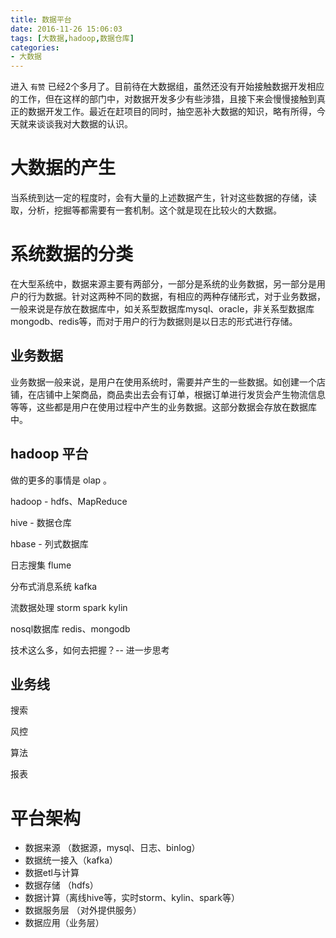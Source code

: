 ```yaml
---
title: 数据平台
date: 2016-11-26 15:06:03
tags: [大数据,hadoop,数据仓库]
categories: 
- 大数据
---
```


进入 `有赞` 已经2个多月了。目前待在大数据组，虽然还没有开始接触数据开发相应的工作，但在这样的部门中，对数据开发多少有些涉猎，且接下来会慢慢接触到真正的数据开发工作。最近在赶项目的同时，抽空恶补大数据的知识，略有所得，今天就来谈谈我对大数据的认识。

# 大数据的产生

当系统到达一定的程度时，会有大量的上述数据产生，针对这些数据的存储，读取，分析，挖掘等都需要有一套机制。这个就是现在比较火的大数据。

# 系统数据的分类

在大型系统中，数据来源主要有两部分，一部分是系统的业务数据，另一部分是用户的行为数据。针对这两种不同的数据，有相应的两种存储形式，对于业务数据，一般来说是存放在数据库中，如关系型数据库mysql、oracle，非关系型数据库mongodb、redis等，而对于用户的行为数据则是以日志的形式进行存储。


## 业务数据

业务数据一般来说，是用户在使用系统时，需要并产生的一些数据。如创建一个店铺，在店铺中上架商品，商品卖出去会有订单，根据订单进行发货会产生物流信息等等，这些都是用户在使用过程中产生的业务数据。这部分数据会存放在数据库中。


## hadoop 平台

做的更多的事情是 olap 。

hadoop - hdfs、MapReduce

hive - 数据仓库

hbase - 列式数据库

日志搜集 flume

分布式消息系统 kafka

流数据处理 storm spark kylin

nosql数据库 redis、mongodb

技术这么多，如何去把握？-- 进一步思考


## 业务线

搜索

风控

算法

报表

# 平台架构

- 数据来源 （数据源，mysql、日志、binlog）
- 数据统一接入（kafka）
- 数据etl与计算
- 数据存储 （hdfs）
- 数据计算（离线hive等，实时storm、kylin、spark等）
- 数据服务层 （对外提供服务）
- 数据应用（业务层）
